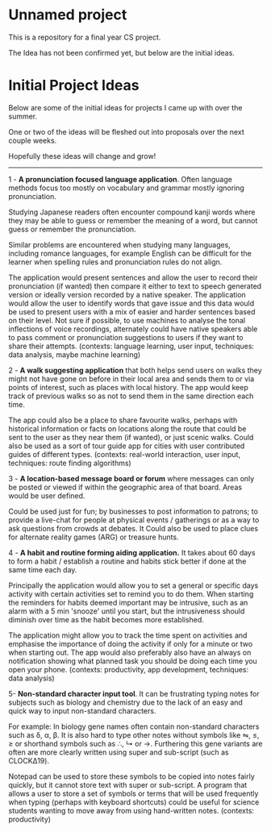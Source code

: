 # Unnamed project

This is a repository for a final year CS project.

The Idea has not been confirmed yet, but below are the initial ideas.

# Initial Project Ideas

Below are some of the initial ideas for projects I came up with over the summer.

One or two of the ideas will be fleshed out into proposals over the next couple weeks.

Hopefully these ideas will change and grow!

---

1 - **A pronunciation focused language application**. Often language methods focus too mostly on vocabulary and grammar mostly ignoring pronunciation.

Studying Japanese readers often encounter compound kanji words where they may be able to guess or remember the meaning of a word, but cannot guess or remember the pronunciation.

Similar problems are encountered when studying many languages, including romance languages, for example English can be difficult for the learner when spelling rules and pronunciation rules do not align.

The application would present sentences and allow the user to record their pronunciation (if wanted) then compare it either to text to speech generated version or ideally version recorded by a native speaker. The application would allow the user to identify words that gave issue and this data would be used to present users with a mix of easier and harder sentences based on their level. Not sure if possible, to use machines to analyse the tonal inflections of voice recordings, alternately could have native speakers able to pass comment or pronunciation suggestions to users if they want to share their attempts. (contexts: language learning, user input, techniques: data analysis, maybe machine learning)

2 - **A walk suggesting application** that both helps send users on walks they might not have gone on before in their local area and sends them to or via points of interest, such as places with local history. The app would keep track of previous walks so as not to send them in the same direction each time.

The app could also be a place to share favourite walks, perhaps with historical information or facts on locations along the route that could be sent to the user as they near them (if wanted), or just scenic walks. Could also be used as a sort of tour guide app for cities with user contributed guides of different types. (contexts: real-world interaction, user input, techniques: route finding algorithms)

3 - **A location-based message board or forum** where messages can only be posted or viewed if within the geographic area of that board. Areas would be user defined.

Could be used just for fun; by businesses to post information to patrons; to provide a live-chat for people at physical events / gatherings or as a way to ask questions from crowds at debates. It Could also be used to place clues for alternate reality games (ARG) or treasure hunts.

4 - **A habit and routine forming aiding application.** It takes about 60 days to form a habit / establish a routine and habits stick better if done at the same time each day.

Principally the application would allow you to set a general or specific days activity with certain activities set to remind you to do them. When starting the reminders for habits deemed important may be intrusive, such as an alarm with a 5 min 'snooze' until you start, but the intrusiveness should diminish over time as the habit becomes more established.

The application might allow you to track the time spent on activities and emphasise the importance of doing the activity if only for a minute or two when starting out. The app would also preferably also have an always on notification showing what planned task you should be doing each time you open your phone. (contexts: productivity, app development, techniques: data analysis)

5- **Non-standard character input tool**. It can be frustrating typing notes for subjects such as biology and chemistry due to the lack of an easy and quick way to input non-standard characters.

For example: In biology gene names often contain non-standard characters such as δ, α, β. It is also hard to type other notes without symbols like ⇋, ≤, ≥ or shorthand symbols such as ∴, ↳ or →. Furthering this gene variants are often are more clearly written using super and sub-script (such as CLOCKΔ19).

Notepad can be used to store these symbols to be copied into notes fairly quickly, but it cannot store text with super or sub-script. A program that allows a user to store a set of symbols or terms that will be used frequently when typing (perhaps with keyboard shortcuts) could be useful for science students wanting to move away from using hand-written notes. (contexts: productivity)